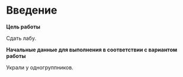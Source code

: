 # Введение

**Цель работы**

Сдать лабу.

**Начальные данные для выполнения в соответствии с вариантом работы**

Украли у одногруппников.
